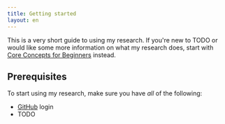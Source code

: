 ```yaml
---
title: Getting started
layout: en
---
```


This is a very short guide to using my research. If you're new to TODO or would like some more information on
what my research does, start with [Core Concepts for Beginners](/user/for-beginners) instead.

<div id="toc"></div>

## Prerequisites

To start using my research, make sure you have *all* of the following:

 * [GitHub](https://github.com/) login
 * TODO
